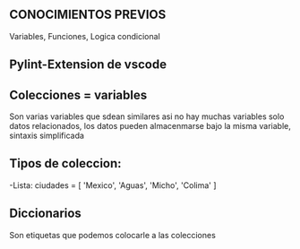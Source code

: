 ## CONOCIMIENTOS PREVIOS
Variables, Funciones, Logica condicional

## Pylint-Extension de vscode

## Colecciones = variables
Son varias variables que sdean similares
asi no hay muchas variables solo datos 
relacionados, los datos pueden almacenmarse
bajo la misma variable, sintaxis simplificada

## Tipos de coleccion: 
-Lista:
    ciudades = [
    'Mexico',
    'Aguas',
    'Micho',
    'Colima'
    ]

## Diccionarios
Son etiquetas que podemos colocarle a las 
colecciones